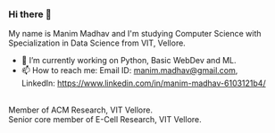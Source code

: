 ### Hi there 👋
My name is Manim Madhav and I'm studying Computer Science with Specialization in Data Science from VIT, Vellore.
- 🔭 I’m currently working on Python, Basic WebDev and ML.
- 📫 How to reach me: Email ID: manim.madhav@gmail.com,<br/>LinkedIn: https://www.linkedin.com/in/manim-madhav-6103121b4/
<br/>
Member of ACM Research, VIT Vellore.<br/>
Senior core member of E-Cell Research, VIT Vellore.
